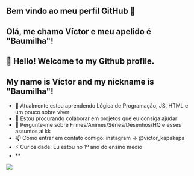 ## Bem vindo ao meu perfil GitHub 👋
## Olá, me chamo Víctor e meu apelido é "Baumilha"!
## 👋 Hello! Welcome to my Github profile.
## My name is Víctor and my nickname is "Baumilha"!

- 🌱 Atualmente estou aprendendo Lógica de Programação, JS, HTML e um pouco sobre viver
- 👯 Estou procurando colaborar em projetos que eu consiga ajudar 
- 💬 Pergunte-me sobre Filmes/Animes/Séries/Desenhos/HQ e esses assuntos ai kk
- 📫 Como entrar em contato comigo: instagram -> @victor_kapakapa
- ⚡ Curiosidade: Eu estou no 1º ano do ensino médio 
- **
<div>
<a href="https://instagram.com/victor_kapakapa" target="_blank"><img loading="lazy" src="https://img.shields.io/badge/-Instagram-%23E4405F?style=for-the-badge&logo=instagram&logoColor=white" target="_blank"></a>
